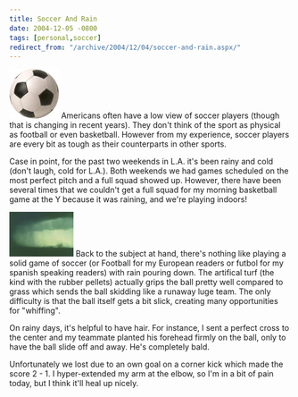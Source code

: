 ```yaml
---
title: Soccer And Rain
date: 2004-12-05 -0800
tags: [personal,soccer]
redirect_from: "/archive/2004/12/04/soccer-and-rain.aspx/"
---
```


![Soccer Ball](/images/SoccerBallBW.jpg) Americans often have a low view
of soccer players (though that is changing in recent years). They don't
think of the sport as physical as football or even basketball. However
from my experience, soccer players are every bit as tough as their
counterparts in other sports.

Case in point, for the past two weekends in L.A. it's been rainy and
cold (don't laugh, cold for L.A.). Both weekends we had games scheduled
on the most perfect pitch and a full squad showed up. However, there
have been several times that we couldn't get a full squad for my morning
basketball game at the Y because it was raining, and we're playing
indoors!

![Rain](/images/rain.jpg) Back to the subject at hand, there's nothing
like playing a solid game of soccer (or Football for my European readers
or futbol for my spanish speaking readers) with rain pouring down. The
artifical turf (the kind with the rubber pellets) actually grips the
ball pretty well compared to grass which sends the ball skidding like a
runaway luge team. The only difficulty is that the ball itself gets a
bit slick, creating many opportunities for "whiffing".

On rainy days, it's helpful to have hair. For instance, I sent a perfect
cross to the center and my teammate planted his forehead firmly on the
ball, only to have the ball slide off and away. He's completely bald.

Unfortunately we lost due to an own goal on a corner kick which made the
score 2 - 1. I hyper-extended my arm at the elbow, so I'm in a bit of
pain today, but I think it'll heal up nicely.

